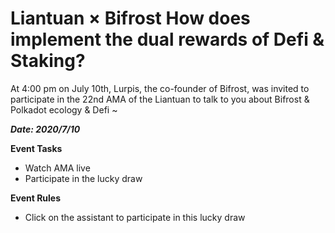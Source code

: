 # Liantuan × Bifrost How does implement the dual rewards of Defi & Staking?

At 4:00 pm on July 10th, Lurpis, the co-founder of Bifrost, was invited to participate in the 22nd AMA of the Liantuan to talk to you about Bifrost & Polkadot ecology & Defi ~

***Date: 2020/7/10***

**Event Tasks**
- Watch AMA live
- Participate in the lucky draw

**Event Rules**
- Click on the assistant to participate in this lucky draw

